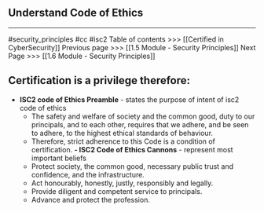 ## Understand Code of Ethics
---
#security_principles #cc #isc2
Table of contents >>> [[Certified in CyberSecurity]]
Previous page >>> [[1.5 Module - Security Principles]]
Next Page >>> [[1.6 Module - Security Principles]]

## Certification is a privilege therefore:
- **ISC2 code of Ethics Preamble** - states the purpose of intent of isc2 code of ethics
	- The safety and welfare of society and the common good, duty to our principals, and to each other, requires that we adhere, and be seen to adhere, to the highest ethical standards of behaviour.
	 - Therefore, strict adherence to this Code is a condition of certification.
**- ISC2 Code of Ethics Cannons** - represent most important beliefs
	- Protect society, the common good, necessary public trust and confidence, and the infrastructure.
	- Act honourably, honestly, justly, responsibly and legally.
	- Provide diligent and competent service to principals.
	- Advance and protect the profession.

